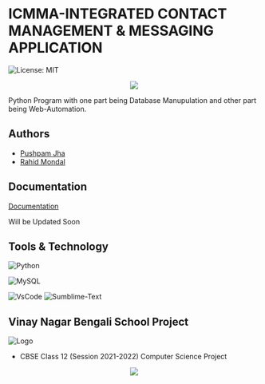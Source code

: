 
# ICMMA-INTEGRATED CONTACT MANAGEMENT & MESSAGING APPLICATION 
![License: MIT](https://img.shields.io/badge/License-MIT-yellow.svg)

<p align="center"><img src=https://readme-typing-svg.herokuapp.com?font=Calibri&color=%23259076&size=26&lines=Hello+%F0%9F%91%8B%2C+To+ICMMA+repository></p>
 Python Program with one part being Database Manupulation and other part being Web-Automation.


## Authors

- [Pushpam Jha](https://github.com/jhapushpam13)
- [Rahid Mondal](https://github.com/rahidmondal)



## Documentation

[Documentation]()

Will be Updated Soon 


## Tools & Technology



![Python](https://img.shields.io/badge/Python-FFD43B?style=for-the-badge&logo=python&logoColor=darkgreen)
    
![MySQL](https://img.shields.io/badge/MySQL-00000F?style=for-the-badge&logo=mysql&logoColor=white)
    
![VsCode](https://img.shields.io/badge/Visual_Studio_Code-0078D4?style=for-the-badge&logo=visual%20studio%20code&logoColor=white)
![Sumblime-Text](https://img.shields.io/badge/sublime_text-%23575757.svg?&style=for-the-badge&logo=sublime-text&logoColor=important)



## Vinay Nagar Bengali School Project
![Logo](https://www.vinaynagarbengalischool.com/images/logo-inner.png)

- CBSE Class 12 (Session 2021-2022) Computer Science Project 




<p align="center"><img src=https://readme-typing-svg.herokuapp.com?font=Calibri&color=%23259076&size=26&lines=Thanks+For+Reading></p>



